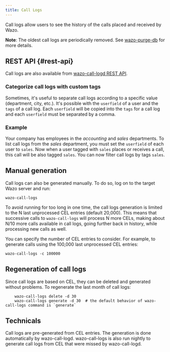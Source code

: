 ```yaml
---
title: Call Logs
---
```


Call logs allow users to see the history of the calls placed and received by Wazo.

**Note**: The oldest call logs are periodically removed. See
[wazo-purge-db](/uc-doc/system/log_files#wazo-purge-db) for more details.

## REST API {#rest-api}

Call logs are also available from [wazo-call-logd REST API](/uc-doc/api_sdk/rest_api/reference).

### Categorize call logs with custom tags

Sometimes, it's useful to separate call logs according to a specific value (department, city, etc.).
It's possible with the `userfield` of a user and the `tags` of a call log. Each `userfield` will be
copied into the `tags` for a call log and each `userfield` must be separated by a comma.

### Example

Your company has employees in the _accounting_ and _sales_ departments. To list call logs from the
_sales_ department, you must set the `userfield` of each user to `sales`. Now when a user tagged
with `sales` places or receives a call, this call will be also tagged `sales`. You can now filter
call logs by tags `sales`.

## Manual generation

Call logs can also be generated manually. To do so, log on to the target Wazo server and run:

```shell
wazo-call-logs
```

To avoid running for too long in one time, the call logs generation is limited to the N last
unprocessed CEL entries (default 20,000). This means that successive calls to `wazo-call-logs` will
process N more CELs, making about N/10 more calls available in call logs, going further back in
history, while processing new calls as well.

You can specify the number of CEL entries to consider. For example, to generate calls using the
100,000 last unprocessed CEL entries:

```shell
wazo-call-logs -c 100000
```

## Regeneration of call logs

Since call logs are based on CEL, they can be deleted and generated without problems. To regenerate
the last month of call logs:

```shell
    wazo-call-logs delete -d 30
    wazo-call-logs generate -d 30  # the default behavior of wazo-call-logs command is `generate`
```

## Technicals

Call logs are pre-generated from CEL entries. The generation is done automatically by
wazo-call-logd. wazo-call-logs is also run nightly to generate call logs from CEL that were missed
by wazo-call-logd.
